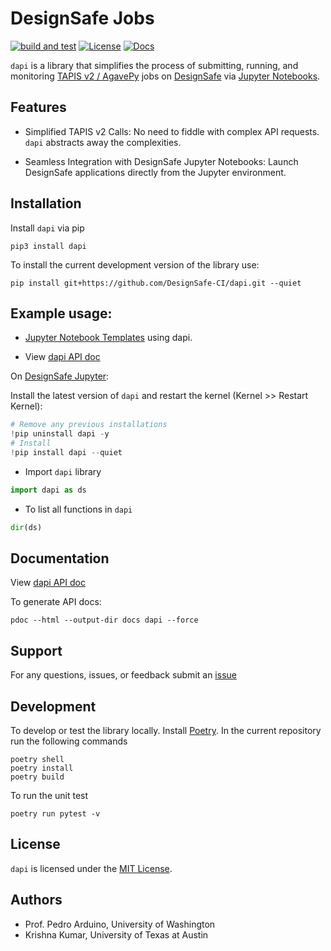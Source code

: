 # DesignSafe Jobs

[![build and test](https://github.com/DesignSafe-CI/dapi/actions/workflows/build-test.yml/badge.svg)](https://github.com/DesignSafe-CI/dapi/actions/workflows/build-test.yml)
[![License](https://img.shields.io/badge/license-MIT-blue.svg)](LICENSE.md)
[![Docs](https://img.shields.io/badge/view-docs-8A2BE2?color=8A2BE2)](https://designsafe-ci.github.io/dapi/dapi/index.html)

`dapi` is a library that simplifies the process of submitting, running, and monitoring [TAPIS v2 / AgavePy](https://agavepy.readthedocs.io/en/latest/index.html) jobs on [DesignSafe](https://designsafe-ci.org) via [Jupyter Notebooks](https://jupyter.designsafe-ci.org).

## Features

* Simplified TAPIS v2 Calls: No need to fiddle with complex API requests. `dapi` abstracts away the complexities.

* Seamless Integration with DesignSafe Jupyter Notebooks: Launch DesignSafe applications directly from the Jupyter environment.

## Installation

Install `dapi` via pip

```shell
pip3 install dapi
```

To install the current development version of the library use:

```shell
pip install git+https://github.com/DesignSafe-CI/dapi.git --quiet
```

## Example usage:

* [Jupyter Notebook Templates](example-notebooks/template-mpm-run.ipynb) using dapi.

* View [dapi API doc](https://designsafe-ci.github.io/dapi/dapi/index.html)

On [DesignSafe Jupyter](https://jupyter.designsafe-ci.org/):

Install the latest version of `dapi` and restart the kernel (Kernel >> Restart Kernel):

```python
# Remove any previous installations
!pip uninstall dapi -y
# Install 
!pip install dapi --quiet
```

* Import `dapi` library
```python
import dapi as ds
```

* To list all functions in `dapi`
```python
dir(ds)
```

## Documentation

View [dapi API doc](https://designsafe-ci.github.io/dapi/dapi/index.html)

To generate API docs:

```
pdoc --html --output-dir docs dapi --force
```

## Support

For any questions, issues, or feedback submit an [issue](https://github.com/DesignSafe-CI/dapi/issues/new)

## Development

To develop or test the library locally. Install [Poetry](https://python-poetry.org/docs/#installation). In the current repository run the following commands

```shell
poetry shell
poetry install
poetry build
```

To run the unit test
```shell
poetry run pytest -v
```

## License

`dapi` is licensed under the [MIT License](LICENSE.md).

## Authors

* Prof. Pedro Arduino, University of Washington
* Krishna Kumar, University of Texas at Austin